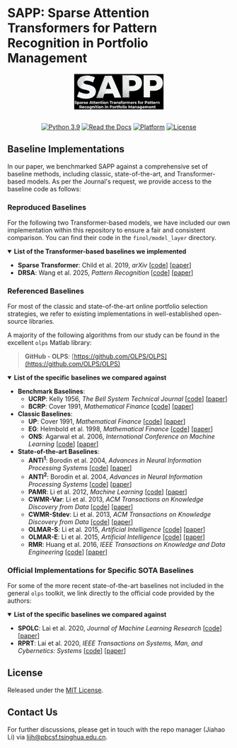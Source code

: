 # SAPP: Sparse Attention Transformers for Pattern Recognition in Portfolio Management

<div align="center">
<img align="center" src=figures/SAPP.jpg width="40%"/> 

<div>&nbsp;</div>

[![Python 3.9](https://shields.io/badge/python-3.10-blue.svg)](https://www.python.org/downloads/release/python-31016/)
[![Read the Docs](https://readthedocs.org/projects/optuna/badge/?version=latest)](https://finol.readthedocs.io/en/latest/)
[![Platform](https://img.shields.io/badge/platform-linux%20%7C%20windows%20%7C%20macos-lightgrey)](Platform)
[![License](https://img.shields.io/github/license/jiahaoli57/FinOL)](LICENSE)

</div>

## Baseline Implementations

In our paper, we benchmarked SAPP against a comprehensive set of baseline methods, including classic, state-of-the-art, and Transformer-based models. As per the Journal's request, we provide access to the baseline code as follows:

### Reproduced Baselines

For the following two Transformer-based models, we have included our own implementation within this repository to ensure a fair and consistent comparison. You can find their code in the `finol/model_layer` directory.

<details open>
<summary><strong>List of the Transformer-based baselines we implemented</strong></summary>


* **Sparse Transformer**: Child et al. 2019, _arXiv_ [[code](https://github.com/jiahaoli57/SAPP/tree/main/finol/model_layer/SparseTransformer.py)] [[paper](https://arxiv.org/abs/1904.10509)]
* **DRSA**: Wang et al. 2025, _Pattern Recognition_ [[code](https://github.com/jiahaoli57/SAPP/tree/main/finol/model_layer/DRSA.py)] [[paper](https://www.sciencedirect.com/science/article/pii/S0031320324008094)]


</details>

### Referenced Baselines

For most of the classic and state-of-the-art online portfolio selection strategies, we refer to existing implementations in well-established open-source libraries.

A majority of the following algorithms from our study can be found in the excellent `olps` Matlab library:

> **GitHub - OLPS**: [https://github.com/OLPS/OLPS](https://github.com/OLPS/OLPS)

<details open>
<summary><strong>List of the specific baselines we compared against</strong></summary>


* **Benchmark Baselines**:
  * **UCRP**: Kelly 1956, _The Bell System Technical Journal_ [[code](https://github.com/OLPS/OLPS/blob/master/Strategy/ucrp_run.m)] [[paper](https://ieeexplore.ieee.org/abstract/document/6771227/)]
  * **BCRP**: Cover 1991, _Mathematical Finance_ [[code](https://github.com/OLPS/OLPS/blob/master/Strategy/bcrp_run.m)] [[paper](https://onlinelibrary.wiley.com/doi/abs/10.1111/j.1467-9965.1991.tb00002.x)]
* **Classic Baselines**:
  * **UP**: Cover 1991, _Mathematical Finance_ [[code](https://github.com/OLPS/OLPS/blob/master/Strategy/up_run.m)] [[paper](https://onlinelibrary.wiley.com/doi/abs/10.1111/j.1467-9965.1991.tb00002.x)]
  * **EG**: Helmbold et al. 1998, _Mathematical Finance_ [[code](https://github.com/OLPS/OLPS/blob/master/Strategy/eg_run.m)] [[paper](https://onlinelibrary.wiley.com/doi/abs/10.1111/1467-9965.00058)]
  * **ONS**: Agarwal et al. 2006,	_International Conference on Machine Learning_ [[code](https://github.com/OLPS/OLPS/blob/master/Strategy/ons_run.m)] [[paper](https://dl.acm.org/doi/abs/10.1145/1143844.1143846)]
* **State-of-the-art Baselines**:
  * **ANTI<sup>1</sup>**: Borodin et al. 2004, _Advances in Neural Information Processing Systems_ [[code](https://github.com/OLPS/OLPS/blob/master/Strategy/anticor_run.m)] [[paper](https://proceedings.neurips.cc/paper_files/paper/2003/hash/8c9f32e03aeb2e3000825c8c875c4edd-Abstract.html)]
  * **ANTI<sup>2</sup>**: Borodin et al. 2004, _Advances in Neural Information Processing Systems_ [[code](https://github.com/OLPS/OLPS/blob/master/Strategy/anticor_anticor_run.m)] [[paper](https://proceedings.neurips.cc/paper_files/paper/2003/hash/8c9f32e03aeb2e3000825c8c875c4edd-Abstract.html)] 
  * **PAMR**: Li et al. 2012,	_Machine Learning_ [[code](https://github.com/OLPS/OLPS/blob/master/Strategy/pamr_run.m)] [[paper](https://link.springer.com/article/10.1007/s10994-012-5281-z)]
  * **CWMR-Var**: Li et al. 2013,	_ACM Transactions on Knowledge Discovery from Data_ [[code](https://github.com/OLPS/OLPS/blob/master/Strategy/cwmr_var_run.m)] [[paper](https://link.springer.com/article/10.1007/s10994-012-5281-z)]
  * **CWMR-Stdev**: Li et al. 2013,	_ACM Transactions on Knowledge Discovery from Data_ [[code](https://github.com/OLPS/OLPS/blob/master/Strategy/cwmr_stdev_run.m)] [[paper](https://link.springer.com/article/10.1007/s10994-012-5281-z)]
  * **OLMAR-S**: Li et al. 2015,	_Artificial Intelligence_ [[code](https://github.com/OLPS/OLPS/blob/master/Strategy/olmar1_run.m)] [[paper](https://www.sciencedirect.com/science/article/pii/S0004370215000168)]
  * **OLMAR-E**: Li et al. 2015,	_Artificial Intelligence_ [[code](https://github.com/OLPS/OLPS/blob/master/Strategy/olmar2_run.m)] [[paper](https://www.sciencedirect.com/science/article/pii/S0004370215000168)]
  * **RMR**: Huang et al. 2016,	_IEEE Transactions on Knowledge and Data Engineering_ [[code](https://github.com/OLPS/OLPS/blob/master/Strategy/rmr_run.m)] [[paper](https://ieeexplore.ieee.org/abstract/document/7465840)]
</details>


### Official Implementations for Specific SOTA Baselines
For some of the more recent state-of-the-art baselines not included in the general `olps` toolkit, we link directly to the official code provided by the authors:

<details open>
<summary><strong>List of the specific baselines we compared against</strong></summary>


* **SPOLC**: Lai et al. 2020, _Journal of Machine Learning Research_ [[code](https://github.com/laizhr/SPOLC/blob/master/SPOLC_run.m)] [[paper](https://www.jmlr.org/papers/v21/19-959.html)]
* **RPRT**: Lai et al. 2020, _IEEE Transactions on Systems, Man, and Cybernetics: Systems_ [[code](https://github.com/laizhr/RPRT/blob/master/RPRT_run.m)] [[paper](https://ieeexplore.ieee.org/abstract/document/8411138)]

</details>


## License

Released under the [MIT License](https://github.com/jiahaoli57/sapp/blob/main/LICENSE).

## Contact Us

For further discussions, please get in touch with the repo manager (Jiahao Li) via lijh@pbcsf.tsinghua.edu.cn.

